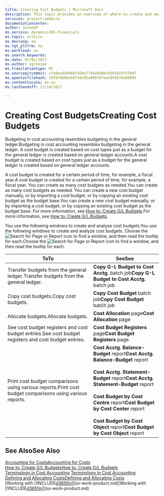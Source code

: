 ```yaml
---
title: Creating Cost Budgets | Microsoft Docs
description: This topic provides an overview of where to create and analyse cost budgets.
services: project-madeira
documentationcenter: 
author: SorenGP
ms.service: dynamics365-financials
ms.topic: article
ms.devlang: na
ms.tgt_pltfrm: na
ms.workload: na
ms.search.keywords: 
ms.date: 07/01/2017
ms.author: sgroespe
ms.translationtype: HT
ms.sourcegitcommit: cfe0eed4090ef458e774da8d0bc03910247570d7
ms.openlocfilehash: 19fbfd60beb973dc65a09b7bfeee95b976a89905
ms.contentlocale: en-au
ms.lasthandoff: 12/14/2017

---
```

# <a name="creating-cost-budgets"></a><span data-ttu-id="13b2a-103">Creating Cost Budgets</span><span class="sxs-lookup"><span data-stu-id="13b2a-103">Creating Cost Budgets</span></span>
<span data-ttu-id="13b2a-104">Budgeting in cost accounting resembles budgeting in the general ledger.</span><span class="sxs-lookup"><span data-stu-id="13b2a-104">Budgeting in cost accounting resembles budgeting in the general ledger.</span></span> <span data-ttu-id="13b2a-105">A cost budget is created based on cost types just as a budget for the general ledger is created based on general ledger accounts.</span><span class="sxs-lookup"><span data-stu-id="13b2a-105">A cost budget is created based on cost types just as a budget for the general ledger is created based on general ledger accounts.</span></span>  

<span data-ttu-id="13b2a-106">A cost budget is created for a certain period of time, for example, a fiscal year.</span><span class="sxs-lookup"><span data-stu-id="13b2a-106">A cost budget is created for a certain period of time, for example, a fiscal year.</span></span> <span data-ttu-id="13b2a-107">You can create as many cost budgets as needed.</span><span class="sxs-lookup"><span data-stu-id="13b2a-107">You can create as many cost budgets as needed.</span></span> <span data-ttu-id="13b2a-108">You can create a new cost budget manually, or by importing a cost budget, or by copying an existing cost budget as the budget base.</span><span class="sxs-lookup"><span data-stu-id="13b2a-108">You can create a new cost budget manually, or by importing a cost budget, or by copying an existing cost budget as the budget base.</span></span> <span data-ttu-id="13b2a-109">For more information, see [How to: Create G/L Budgets](finance-how-create-budgets.md).</span><span class="sxs-lookup"><span data-stu-id="13b2a-109">For more information, see [How to: Create G/L Budgets](finance-how-create-budgets.md).</span></span>

<span data-ttu-id="13b2a-110">You use the following windows to create and analyse cost budgets.</span><span class="sxs-lookup"><span data-stu-id="13b2a-110">You use the following windows to create and analyze cost budgets.</span></span> <span data-ttu-id="13b2a-111">Choose the ![Search for Page or Report](media/ui-search/search_small.png "Search for Page or Report icon") icon to find a window, and then read the tooltip for each.</span><span class="sxs-lookup"><span data-stu-id="13b2a-111">Choose the ![Search for Page or Report](media/ui-search/search_small.png "Search for Page or Report icon") icon to find a window, and then read the tooltip for each.</span></span>

|<span data-ttu-id="13b2a-112">To</span><span class="sxs-lookup"><span data-stu-id="13b2a-112">To</span></span>|<span data-ttu-id="13b2a-113">See</span><span class="sxs-lookup"><span data-stu-id="13b2a-113">See</span></span>|  
|--------|---------|  
|<span data-ttu-id="13b2a-114">Transfer budgets from the general ledger.</span><span class="sxs-lookup"><span data-stu-id="13b2a-114">Transfer budgets from the general ledger.</span></span>|<span data-ttu-id="13b2a-115">**Copy G-L Budget to Cost Acctg.** batch job</span><span class="sxs-lookup"><span data-stu-id="13b2a-115">**Copy G-L Budget to Cost Acctg.** batch job</span></span>|  
|<span data-ttu-id="13b2a-116">Copy cost budgets.</span><span class="sxs-lookup"><span data-stu-id="13b2a-116">Copy cost budgets.</span></span>|<span data-ttu-id="13b2a-117">**Copy Cost Budget** batch job</span><span class="sxs-lookup"><span data-stu-id="13b2a-117">**Copy Cost Budget** batch job</span></span>|  
|<span data-ttu-id="13b2a-118">Allocate budgets.</span><span class="sxs-lookup"><span data-stu-id="13b2a-118">Allocate budgets.</span></span>|<span data-ttu-id="13b2a-119">**Cost Allocation** page</span><span class="sxs-lookup"><span data-stu-id="13b2a-119">**Cost Allocation** page</span></span>|  
|<span data-ttu-id="13b2a-120">See cost budget registers and cost budget entries.</span><span class="sxs-lookup"><span data-stu-id="13b2a-120">See cost budget registers and cost budget entries.</span></span>|<span data-ttu-id="13b2a-121">**Cost Budget Registers** page</span><span class="sxs-lookup"><span data-stu-id="13b2a-121">**Cost Budget Registers** page</span></span>|  
|<span data-ttu-id="13b2a-122">Print cost budget comparisons using various reports.</span><span class="sxs-lookup"><span data-stu-id="13b2a-122">Print cost budget comparisons using various reports.</span></span>|<span data-ttu-id="13b2a-123">**Cost Acctg. Balance-Budget** report</span><span class="sxs-lookup"><span data-stu-id="13b2a-123">**Cost Acctg. Balance-Budget** report</span></span><br /><br /> <span data-ttu-id="13b2a-124">**Cost Acctg. Statement-Budget** report</span><span class="sxs-lookup"><span data-stu-id="13b2a-124">**Cost Acctg. Statement-Budget** report</span></span><br /><br /> <span data-ttu-id="13b2a-125">**Cost Budget by Cost Centre** report</span><span class="sxs-lookup"><span data-stu-id="13b2a-125">**Cost Budget by Cost Center** report</span></span><br /><br /> <span data-ttu-id="13b2a-126">**Cost Budget by Cost Object** report</span><span class="sxs-lookup"><span data-stu-id="13b2a-126">**Cost Budget by Cost Object** report</span></span>|  

## <a name="see-also"></a><span data-ttu-id="13b2a-127">See Also</span><span class="sxs-lookup"><span data-stu-id="13b2a-127">See Also</span></span>  
[<span data-ttu-id="13b2a-128">Accounting for Costs</span><span class="sxs-lookup"><span data-stu-id="13b2a-128">Accounting for Costs</span></span>](finance-manage-cost-accounting.md)  
[<span data-ttu-id="13b2a-129">How to: Create G/L Budgets</span><span class="sxs-lookup"><span data-stu-id="13b2a-129">How to: Create G/L Budgets</span></span>](finance-how-create-budgets.md)  
<span data-ttu-id="13b2a-130">[Terminology in Cost Accounting](finance-terminology-in-cost-accounting.md) </span><span class="sxs-lookup"><span data-stu-id="13b2a-130">[Terminology in Cost Accounting](finance-terminology-in-cost-accounting.md) </span></span>  
[<span data-ttu-id="13b2a-131">Defining and Allocating Costs</span><span class="sxs-lookup"><span data-stu-id="13b2a-131">Defining and Allocating Costs</span></span>](finance-define-and-allocate-costs.md)  
<span data-ttu-id="13b2a-132">[Working with [!INCLUDE[d365fin](includes/d365fin_md.md)]](ui-work-product.md)</span><span class="sxs-lookup"><span data-stu-id="13b2a-132">[Working with [!INCLUDE[d365fin](includes/d365fin_md.md)]](ui-work-product.md)</span></span>

